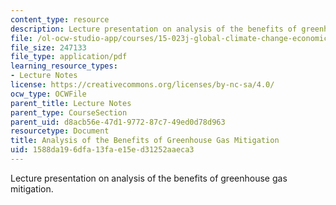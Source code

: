 ```yaml
---
content_type: resource
description: Lecture presentation on analysis of the benefits of greenhouse gas mitigation.
file: /ol-ocw-studio-app/courses/15-023j-global-climate-change-economics-science-and-policy-spring-2008/1588da196dfa13fae15ed31252aaeca3_lec13.pdf
file_size: 247133
file_type: application/pdf
learning_resource_types:
- Lecture Notes
license: https://creativecommons.org/licenses/by-nc-sa/4.0/
ocw_type: OCWFile
parent_title: Lecture Notes
parent_type: CourseSection
parent_uid: d8acb56e-47d1-9772-87c7-49ed0d78d963
resourcetype: Document
title: Analysis of the Benefits of Greenhouse Gas Mitigation
uid: 1588da19-6dfa-13fa-e15e-d31252aaeca3
---
```

Lecture presentation on analysis of the benefits of greenhouse gas mitigation.